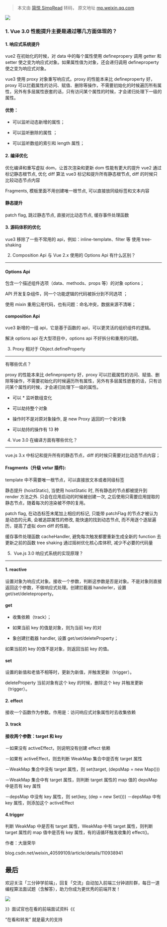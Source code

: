 > 本文由 [简悦 SimpRead](http://ksria.com/simpread/) 转码， 原文地址 [mp.weixin.qq.com](https://mp.weixin.qq.com/s/Vkcd81bjT-p78-J9ddgnMg)

![](https://mmbiz.qpic.cn/mmbiz_png/AObYw7yOvU4zUlqrjjhcU8eiaXRYHGKDapvzG1v0hvedQhK2gX8kK6Vab1FLRwDQxBFKwBMoOgvia3Ilw1BZKaFw/640?wx_fmt=png)

### 1. Vue 3.0 性能提升主要是通过哪几方面体现的？

#### 1. 响应式系统提升

vue2 在初始化的时候，对 data 中的每个属性使用 definepropery 调用 getter 和 setter 使之变为响应式对象。如果属性值为对象，还会递归调用 defineproperty 使之变为响应式对象。

vue3 使用 proxy 对象重写响应式。proxy 的性能本来比 defineproperty 好，proxy 可以拦截属性的访问、赋值、删除等操作，不需要初始化的时候遍历所有属性，另外有多层属性嵌套的话，只有访问某个属性的时候，才会递归处理下一级的属性。

#### 优势：

*   可以监听动态新增的属性；
    
*   可以监听删除的属性 ；
    
*   可以监听数组的索引和 length 属性；
    

#### 2. 编译优化

优化编译和重写虚拟 dom，让首次渲染和更新 dom 性能有更大的提升 vue2 通过标记静态根节点, 优化 diff 算法 vue3 标记和提升所有静态根节点, diff 的时候只比较动态节点内容

Fragments, 模板里面不用创建唯一根节点, 可以直接放同级标签和文本内容

#### 静态提升

patch flag, 跳过静态节点, 直接对比动态节点, 缓存事件处理函数

#### 3. 源码体积的优化

vue3 移除了一些不常用的 api，例如：inline-template、filter 等 使用 tree-shaking

2. Composition Api 与 Vue 2.x 使用的 Options Api 有什么区别？
---------------------------------------------------

#### Options Api

包含一个描述组件选项（data、methods、props 等）的对象 options；

API 开发复杂组件，同一个功能逻辑的代码被拆分到不同选项 ；

使用 mixin 重用公用代码，也有问题：命名冲突，数据来源不清晰；

#### composition Api

vue3 新增的一组 api，它是基于函数的 api，可以更灵活的组织组件的逻辑。

解决 options api 在大型项目中，options api 不好拆分和重用的问题。

3. Proxy 相对于 Object.defineProperty
----------------------------------

有哪些优点？

proxy 的性能本来比 defineproperty 好，proxy 可以拦截属性的访问、赋值、删除等操作，不需要初始化的时候遍历所有属性，另外有多层属性嵌套的话，只有访问某个属性的时候，才会递归处理下一级的属性。

*   可以 * 监听数组变化
    
*   可以劫持整个对象
    
*   操作时不是对原对象操作, 是 new Proxy 返回的一个新对象
    
*   可以劫持的操作有 13 种
    

4. Vue 3.0 在编译方面有哪些优化？
----------------------

vue.js 3.x 中标记和提升所有的静态节点，diff 的时候只需要对比动态节点内容；

#### Fragments（升级 vetur 插件):

template 中不需要唯一根节点，可以直接放文本或者同级标签

静态提升 (hoistStatic), 当使用 hoistStatic 时, 所有静态的节点都被提升到 render 方法之外. 只会在应用启动的时候被创建一次, 之后使用只需要应用提取的静态节点，随着每次的渲染被不停的复用。

patch flag, 在动态标签末尾加上相应的标记, 只能带 patchFlag 的节点才被认为是动态的元素, 会被追踪属性的修改, 能快速的找到动态节点, 而不用逐个逐层遍历，提高了虚拟 dom diff 的性能。

缓存事件处理函数 cacheHandler, 避免每次触发都要重新生成全新的 function 去更新之前的函数 tree shaking 通过摇树优化核心库体积, 减少不必要的代码量

5.  Vue.js 3.0 响应式系统的实现原理？
--------------------------

#### 1. reactive

设置对象为响应式对象。接收一个参数，判断这参数是否是对象。不是对象则直接返回这个参数，不做响应式处理。创建拦截器 handerler，设置 get/set/deleteproperty。

#### get

*   收集依赖（track）；
    
*   如果当前 key 的值是对象，则为当前 key 的对
    
*   象创建拦截器 handler, 设置 get/set/deleteProperty；
    

如果当前的 key 的值不是对象，则返回当前 key 的值。

#### set

设置的新值和老值不相等时，更新为新值，并触发更新（trigger）。

deleteProperty 当前对象有这个 key 的时候，删除这个 key 并触发更新（trigger）。

#### 2. effect

接收一个函数作为参数。作用是：访问响应式对象属性时去收集依赖

#### 3. track

#### 接收两个参数：target 和 key

－如果没有 activeEffect，则说明没有创建 effect 依赖

－如果有 activeEffect，则去判断 WeakMap 集合中是否有 target 属性

－WeakMap 集合中没有 target 属性，则 set(target, (depsMap = new Map()))

－WeakMap 集合中有 target 属性，则判断 target 属性的 map 值的 depsMap 中是否有 key 属性

－depsMap 中没有 key 属性，则 set(key, (dep = new Set())) －depsMap 中有 key 属性，则添加这个 activeEffect

#### 4.trigger

判断 WeakMap 中是否有 target 属性，WeakMap 中有 target 属性，则判断 target 属性的 map 值中是否有 key 属性，有的话循环触发收集的 effect()。

作者：大唐荣华

blog.csdn.net/weixin_40599109/article/details/110938941

最后
--

欢迎关注「三分钟学前端」，回复「交流」自动加入前端三分钟进阶群，每日一道编程算法面试题（含解答），助力你成为更优秀的前端开发！

![](https://mmbiz.qpic.cn/mmbiz_gif/bwG40XYiaOKmibEL4rxRMd1XEbhsGicGUHAkkLAic8NcbuXRibfqgHian9Ckl9dbRPzP72SoHTe9qDqzhWYRSJT2DQUg/640?wx_fmt=gif)

》》面试官也在看的前端面试资料《《

“在看和转发” 就是最大的支持